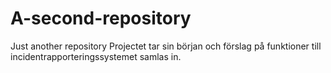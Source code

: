 # A-second-repository
Just another repository
Projectet tar sin början och förslag på funktioner till incidentrapporteringssystemet samlas in.
